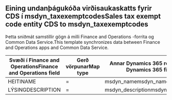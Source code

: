 ## <a name="sales-tax-exempt-code-entity-cds-to-msdyn_taxexemptcodes"></a><span data-ttu-id="f65ac-101">Eining undanþágukóða virðisaukaskatts fyrir CDS í msdyn_taxexemptcodes</span><span class="sxs-lookup"><span data-stu-id="f65ac-101">Sales tax exempt code entity CDS to msdyn_taxexemptcodes</span></span>

<span data-ttu-id="f65ac-102">Þetta sniðmát samstillir gögn á milli Finance and Operations -forrita og Common Data Service.</span><span class="sxs-lookup"><span data-stu-id="f65ac-102">This template synchronizes data between Finance and Operations apps and Common Data Service.</span></span>

<span data-ttu-id="f65ac-103">Svæði í Finance and Operations</span><span class="sxs-lookup"><span data-stu-id="f65ac-103">Finance and Operations field</span></span> | <span data-ttu-id="f65ac-104">Gerð vörpunar</span><span class="sxs-lookup"><span data-stu-id="f65ac-104">Map type</span></span> | <span data-ttu-id="f65ac-105">Annar Dynamics 365 reitur</span><span class="sxs-lookup"><span data-stu-id="f65ac-105">Other Dynamics 365 field</span></span> | <span data-ttu-id="f65ac-106">Sjálfgildi</span><span class="sxs-lookup"><span data-stu-id="f65ac-106">Default value</span></span>
---|---|---|---
<span data-ttu-id="f65ac-107">HEITI</span><span class="sxs-lookup"><span data-stu-id="f65ac-107">NAME</span></span> | = | <span data-ttu-id="f65ac-108">msdyn_name</span><span class="sxs-lookup"><span data-stu-id="f65ac-108">msdyn_name</span></span> | 
<span data-ttu-id="f65ac-109">LÝSING</span><span class="sxs-lookup"><span data-stu-id="f65ac-109">DESCRIPTION</span></span> | = | <span data-ttu-id="f65ac-110">msdyn_description</span><span class="sxs-lookup"><span data-stu-id="f65ac-110">msdyn_description</span></span> | 
